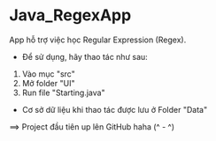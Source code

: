# Java_RegexApp
App hỗ trợ việc học Regular Expression (Regex).
* Để sử dụng, hãy thao tác như sau:
1. Vào mục "src"
2. Mở folder "UI"
3. Run file "Starting.java"

* Cơ sở dữ liệu khi thao tác được lưu ở Folder "Data"


==> Project đầu tiên up lên GitHub haha (^ - ^)
